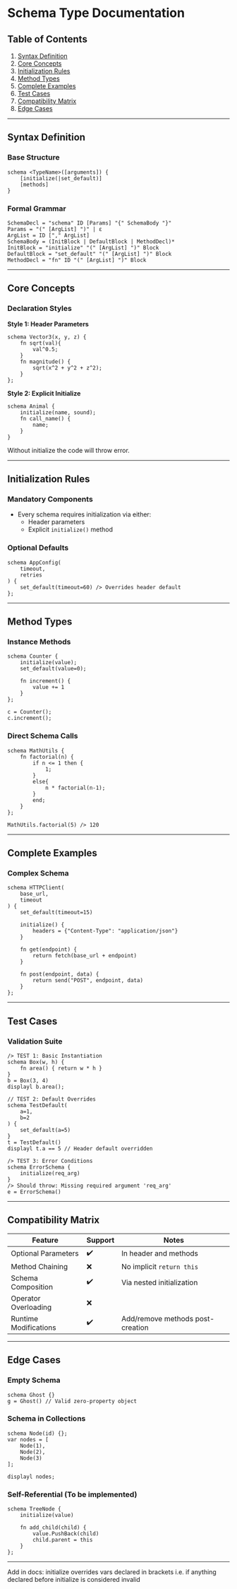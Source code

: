 # Schema Type Documentation

## Table of Contents

1. [Syntax Definition](#syntax-definition)
2. [Core Concepts](#core-concepts)
3. [Initialization Rules](#initialization-rules)
4. [Method Types](#method-types)
5. [Complete Examples](#complete-examples)
6. [Test Cases](#test-cases)
7. [Compatibility Matrix](#compatibility-matrix)
8. [Edge Cases](#edge-cases)

---

## Syntax Definition

### Base Structure

```prog
schema <TypeName>([arguments]) {
    [initialize(|set_default)]
    [methods]
}
```

### Formal Grammar

```prog
SchemaDecl = "schema" ID [Params] "{" SchemaBody "}"
Params = "(" [ArgList] ")" | ε
ArgList = ID ["," ArgList]
SchemaBody = (InitBlock | DefaultBlock | MethodDecl)*
InitBlock = "initialize" "(" [ArgList] ")" Block
DefaultBlock = "set_default" "(" [ArgList] ")" Block
MethodDecl = "fn" ID "(" [ArgList] ")" Block
```

---

## Core Concepts

### Declaration Styles

**Style 1: Header Parameters**

```prog
schema Vector3(x, y, z) {
    fn sqrt(val){
        val^0.5;
    }
    fn magnitude() {
        sqrt(x^2 + y^2 + z^2);
    }
};
```

**Style 2: Explicit Initialize**

```prog
schema Animal {
    initialize(name, sound);
    fn call_name() {
        name;
    }
}
```


Without initialize the code will throw error.

---

## Initialization Rules

### Mandatory Components

- Every schema requires initialization via either:
  - Header parameters
  - Explicit `initialize()` method

### Optional Defaults

```prog
schema AppConfig(
    timeout,
    retries
) {
    set_default(timeout=60) /> Overrides header default
};
```

---

## Method Types

### Instance Methods

```prog
schema Counter {
    initialize(value);
    set_default(value=0);

    fn increment() {
        value += 1
    }
};

c = Counter();
c.increment();
```

### Direct Schema Calls

```prog
schema MathUtils {
    fn factorial(n) {
        if n <= 1 then {
            1;
        }
        else{
            n * factorial(n-1);
        }
        end;
    }
};

MathUtils.factorial(5) /> 120
```

---

## Complete Examples

### Complex Schema

```prog
schema HTTPClient(
    base_url,
    timeout
) {
    set_default(timeout=15)

    initialize() {
        headers = {"Content-Type": "application/json"}
    }

    fn get(endpoint) {
        return fetch(base_url + endpoint)
    }

    fn post(endpoint, data) {
        return send("POST", endpoint, data)
    }
};
```

---

## Test Cases

### Validation Suite

```prog
/> TEST 1: Basic Instantiation
schema Box(w, h) {
    fn area() { return w * h }
}
b = Box(3, 4)
displayl b.area();

// TEST 2: Default Overrides
schema TestDefault(
    a=1,
    b=2
) {
    set_default(a=5)
}
t = TestDefault()
displayl t.a == 5 // Header default overridden

/> TEST 3: Error Conditions
schema ErrorSchema {
    initialize(req_arg)
}
/> Should throw: Missing required argument 'req_arg'
e = ErrorSchema()
```

---

## Compatibility Matrix

| Feature               | Support | Notes                            |
| --------------------- | ------- | -------------------------------- |
| Optional Parameters   | ✔️    | In header and methods            |
| Method Chaining       | ❌      | No implicit `return this`      |
| Schema Composition    | ✔️    | Via nested initialization        |
| Operator Overloading  | ❌      |                                  |
| Runtime Modifications | ✔️    | Add/remove methods post-creation |

---

## Edge Cases

### Empty Schema

```prog
schema Ghost {}
g = Ghost() // Valid zero-property object
```

### Schema in Collections	

```prog
schema Node(id) {};
var nodes = [
    Node(1),
    Node(2),
    Node(3)
];

displayl nodes;
```

### Self-Referential (To be implemented)

```prog
schema TreeNode {
    initialize(value)

    fn add_child(child) {
        value.PushBack(child)
        child.parent = this
    }
};
```

---

Add in docs:
initialize overrides vars declared in brackets i.e.
if anything declared before initialize is considered invalid
